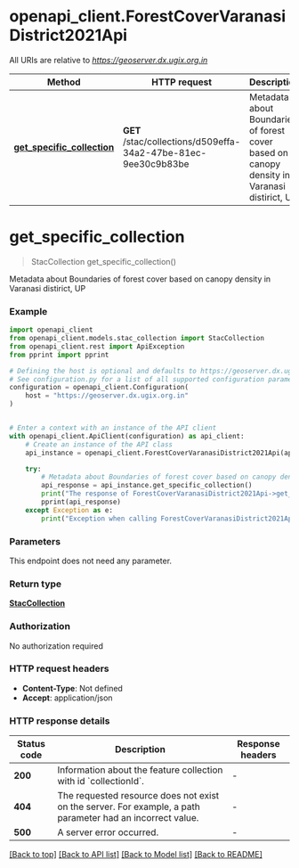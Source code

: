 # openapi_client.ForestCoverVaranasiDistrict2021Api

All URIs are relative to *https://geoserver.dx.ugix.org.in*

Method | HTTP request | Description
------------- | ------------- | -------------
[**get_specific_collection**](ForestCoverVaranasiDistrict2021Api.md#get_specific_collection) | **GET** /stac/collections/d509effa-34a2-47be-81ec-9ee30c9b83be | Metadata about Boundaries of forest cover based on canopy density in Varanasi distirict, UP


# **get_specific_collection**
> StacCollection get_specific_collection()

Metadata about Boundaries of forest cover based on canopy density in Varanasi distirict, UP

### Example


```python
import openapi_client
from openapi_client.models.stac_collection import StacCollection
from openapi_client.rest import ApiException
from pprint import pprint

# Defining the host is optional and defaults to https://geoserver.dx.ugix.org.in
# See configuration.py for a list of all supported configuration parameters.
configuration = openapi_client.Configuration(
    host = "https://geoserver.dx.ugix.org.in"
)


# Enter a context with an instance of the API client
with openapi_client.ApiClient(configuration) as api_client:
    # Create an instance of the API class
    api_instance = openapi_client.ForestCoverVaranasiDistrict2021Api(api_client)

    try:
        # Metadata about Boundaries of forest cover based on canopy density in Varanasi distirict, UP
        api_response = api_instance.get_specific_collection()
        print("The response of ForestCoverVaranasiDistrict2021Api->get_specific_collection:\n")
        pprint(api_response)
    except Exception as e:
        print("Exception when calling ForestCoverVaranasiDistrict2021Api->get_specific_collection: %s\n" % e)
```



### Parameters

This endpoint does not need any parameter.

### Return type

[**StacCollection**](StacCollection.md)

### Authorization

No authorization required

### HTTP request headers

 - **Content-Type**: Not defined
 - **Accept**: application/json

### HTTP response details

| Status code | Description | Response headers |
|-------------|-------------|------------------|
**200** | Information about the feature collection with id &#x60;collectionId&#x60;. |  -  |
**404** | The requested resource does not exist on the server. For example, a path parameter had an incorrect value. |  -  |
**500** | A server error occurred. |  -  |

[[Back to top]](#) [[Back to API list]](../README.md#documentation-for-api-endpoints) [[Back to Model list]](../README.md#documentation-for-models) [[Back to README]](../README.md)

